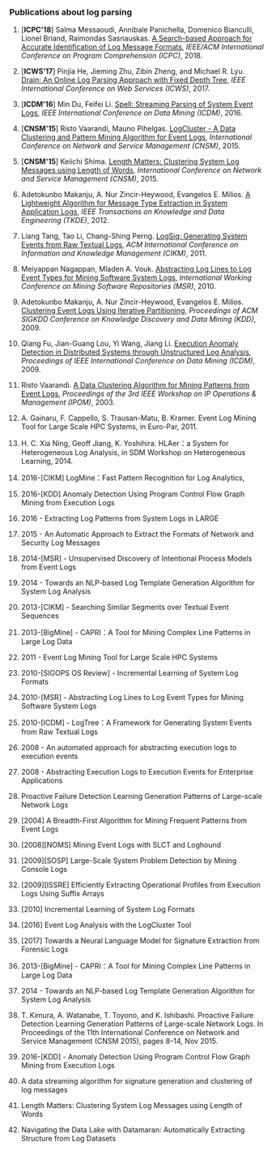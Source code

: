 ### Publications about log parsing

1. [**ICPC'18**] Salma Messaoudi, Annibale Panichella, Domenico Bianculli, Lionel Briand, Raimondas Sasnauskas. [A Search-based Approach for Accurate Identification of Log Message Formats](http://publications.uni.lu/bitstream/10993/35286/1/ICPC-2018.pdf), *IEEE/ACM International Conference on Program Comprehension (ICPC)*, 2018.

1. [**ICWS'17**] Pinjia He, Jieming Zhu, Zibin Zheng, and Michael R. Lyu. [Drain: An Online Log Parsing Approach with Fixed Depth Tree](http://jiemingzhu.github.io/pub/pjhe_icws2017.pdf), *IEEE International Conference on Web Services (ICWS)*, 2017.

1. [**ICDM'16**] Min Du, Feifei Li. [Spell: Streaming Parsing of System Event Logs](https://www.cs.utah.edu/~lifeifei/papers/spell.pdf), *IEEE International Conference on Data Mining (ICDM)*, 2016.

1. [**CNSM'15**] Risto Vaarandi, Mauno Pihelgas. [LogCluster - A Data Clustering and Pattern Mining Algorithm for Event Logs](http://ristov.github.io/publications/cnsm15-logcluster-web.pdf), *International Conference on Network and Service Management (CNSM)*, 2015.

1. [**CNSM'15**] Keiichi Shima. [Length Matters: Clustering System Log Messages using Length of Words](https://arxiv.org/pdf/1611.03213.pdf), *International Conference on Network and Service Management (CNSM)*, 2015.

1. Adetokunbo Makanju, A. Nur Zincir-Heywood, Evangelos E. Milios. [A Lightweight Algorithm for Message Type Extraction in System Application Logs](http://ieeexplore.ieee.org/abstract/document/5936060/), *IEEE Transactions on Knowledge and Data Engineering (TKDE)*, 2012.

1. Liang Tang, Tao Li, Chang-Shing Perng. [LogSig: Generating System Events from Raw Textual Logs](http://citeseerx.ist.psu.edu/viewdoc/download?doi=10.1.1.222.9320&rep=rep1&type=pdf), *ACM International Conference on Information and Knowledge Management (CIKM)*, 2011.

1. Meiyappan Nagappan, Mladen A. Vouk. [Abstracting Log Lines to Log Event Types for Mining Software System Logs](http://www.se.rit.edu/~mei/publications/pdfs/Abstracting-Log-Lines-to-Log-Event-Types-for-Mining-Software-System-Logs.pdf), *International Working Conference on Mining Software Repositories (MSR)*, 2010.





1. Adetokunbo Makanju, A. Nur Zincir-Heywood, Evangelos E. Milios. [Clustering Event Logs Using Iterative Partitioning](https://web.cs.dal.ca/~makanju/publications/paper/kdd09.pdf), *Proceedings of ACM SIGKDD Conference on Knowledge Discovery and Data Mining (KDD)*, 2009.

1. Qiang Fu, Jian-Guang Lou, Yi Wang, Jiang Li. [Execution Anomaly Detection in Distributed Systems through Unstructured Log Analysis](https://www.microsoft.com/en-us/research/wp-content/uploads/2016/02/DM790-CR.pdf), *Proceedings of IEEE International Conference on Data Mining (ICDM)*, 2009.

1. Risto Vaarandi. [A Data Clustering Algorithm for Mining Patterns from Event Logs](http://www.quretec.com/u/vilo/edu/2003-04/DM_seminar_2003_II/ver1/P12/slct-ipom03-web.pdf), *Proceedings of the 3rd IEEE Workshop on IP Operations & Management (IPOM)*, 2003.

1. A. Gainaru, F. Cappello, S. Trausan-Matu, B. Kramer. Event Log Mining Tool for Large Scale HPC Systems, in Euro-Par, 2011.

1. H. C. Xia Ning, Geoff Jiang, K. Yoshihira. HLAer：a System for Heterogeneous Log Analysis, in SDM Workshop on Heterogeneous Learning, 2014.

1. 2016-[CIKM] LogMine：Fast Pattern Recognition for Log Analytics,

1. 2016-[KDD] Anomaly Detection Using Program Control Flow Graph Mining from Execution Logs

1. 2016 - Extracting Log Patterns from System Logs in LARGE 

1. 2015 - An Automatic Approach to Extract the Formats of Network and Security Log Messages


1. 2014-[MSR] - Unsupervised Discovery of Intentional Process Models from Event Logs

1. 2014 - Towards an NLP-based Log Template Generation Algorithm for System Log Analysis

1. 2013-[CIKM] - Searching Similar Segments over Textual Event Sequences

1. 2013-[BigMine] - CAPRI：A Tool for Mining Complex Line Patterns in Large Log Data

1. 2011 - Event Log Mining Tool for Large Scale HPC Systems

1. 2010-[SIGOPS OS Review] - Incremental Learning of System Log Formats

1. 2010-[MSR] - Abstracting Log Lines to Log Event Types for Mining Software System Logs

1. 2010-[ICDM] - LogTree：A Framework for Generating System Events from Raw Textual Logs

1. 2008 - An automated approach for abstracting execution logs to execution events

1. 2008 - Abstracting Execution Logs to Execution Events for Enterprise Applications 

1. Proactive Failure Detection Learning Generation Patterns of Large-scale Network Logs

1. [2004] A Breadth-First Algorithm for Mining Frequent Patterns from Event Logs

1. [2008][NOMS] Mining Event Logs with SLCT and Loghound

1. [2009][SOSP] Large-Scale System Problem Detection by Mining Console Logs 

1. [2009][ISSRE] Efficiently Extracting Operational Profiles from Execution Logs Using Suffix Arrays

1. [2010] Incremental Learning of System Log Formats

1. [2016] Event Log Analysis with the LogCluster Tool

1. [2017] Towards a Neural Language Model for Signature Extraction from Forensic Logs

1. 2013-[BigMine] - CAPRI：A Tool for Mining Complex Line Patterns in Large Log Data

1. 2014 - Towards an NLP-based Log Template Generation Algorithm for System Log Analysis

1. T. Kimura, A. Watanabe, T. Toyono, and
K. Ishibashi. Proactive Failure Detection Learning
Generation Patterns of Large-scale Network
Logs. In Proceedings of the 11th International
Conference on Network and Service Management
(CNSM 2015), pages 8–14, Nov 2015.

1. 2016-[KDD] - Anomaly Detection Using Program Control Flow Graph Mining from Execution Logs

1. A data streaming algorithm for signature generation and clustering of log messages

1. Length Matters: Clustering System Log Messages using Length of Words



1. Navigating the Data Lake with Datamaran: Automatically Extracting Structure from Log Datasets
